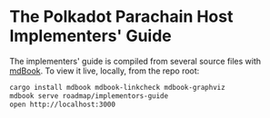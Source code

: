 # The Polkadot Parachain Host Implementers' Guide

The implementers' guide is compiled from several source files with [mdBook](https://github.com/rust-lang/mdBook). To view it live, locally, from the repo root:

```sh
cargo install mdbook mdbook-linkcheck mdbook-graphviz
mdbook serve roadmap/implementors-guide
open http://localhost:3000
```
